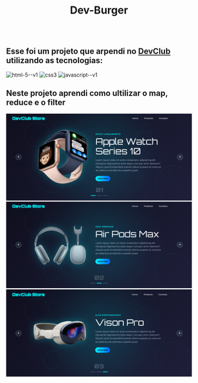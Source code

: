 <div align= center>
    <h1>Dev-Burger</h1>
</div>
<br>
<br>
    <h2>Esse foi um projeto que arpendi no <a href="https://rodolfomori.com.br/devclub">DevClub</a> utilizando as tecnologias:</h2>
    

<div>
   <img width="48" height="48" src="https://img.icons8.com/color/48/html-5--v1.png" alt="html-5--v1"/>
   <img width="48" height="48" src="https://img.icons8.com/color/48/css3.png" alt="css3"/>
   <img width="48" height="48" src="https://img.icons8.com/color/48/javascript--v1.png" alt="javascript--v1"/>
  
</div>
 
<h2>Neste projeto aprendi como ultilizar o map, reduce e o filter</h2>
<img src="https://github.com/sidnei-leao/DevClub-Store/blob/main/assets/Captura%20de%20tela%202025-09-26%20095902%20Apple1.png?raw=true">
<img src="https://github.com/sidnei-leao/DevClub-Store/blob/main/assets/Captura%20de%20tela%202025-09-26%20100003%20Apple2.png?raw=true">
<img src="https://github.com/sidnei-leao/DevClub-Store/blob/main/assets/Captura%20de%20tela%202025-09-26%20100111%20Apple3.png?raw=true">
